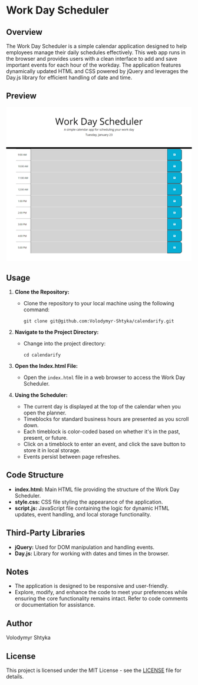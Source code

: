 # Work Day Scheduler

## Overview

The Work Day Scheduler is a simple calendar application designed to help employees manage their daily schedules
effectively. This web app runs in the browser and provides users with a clean interface to add and save important events
for each hour of the workday. The application features dynamically updated HTML and CSS powered by jQuery and leverages
the Day.js library for efficient handling of date and time.

## Preview

![Work Day Scheduler](./assets/images/screenshot.png)

## Usage

1. **Clone the Repository:**
    - Clone the repository to your local machine using the following command:
      ```
      git clone git@github.com:Volodymyr-Shtyka/calendarify.git
      ```

2. **Navigate to the Project Directory:**
    - Change into the project directory:
      ```
      cd calendarify
      ```

3. **Open the Index.html File:**
    - Open the `index.html` file in a web browser to access the Work Day Scheduler.

4. **Using the Scheduler:**
    - The current day is displayed at the top of the calendar when you open the planner.
    - Timeblocks for standard business hours are presented as you scroll down.
    - Each timeblock is color-coded based on whether it's in the past, present, or future.
    - Click on a timeblock to enter an event, and click the save button to store it in local storage.
    - Events persist between page refreshes.

## Code Structure

- **index.html:** Main HTML file providing the structure of the Work Day Scheduler.
- **style.css:** CSS file styling the appearance of the application.
- **script.js:** JavaScript file containing the logic for dynamic HTML updates, event handling, and local storage
  functionality.

## Third-Party Libraries

- **jQuery:** Used for DOM manipulation and handling events.
- **Day.js:** Library for working with dates and times in the browser.

## Notes

- The application is designed to be responsive and user-friendly.
- Explore, modify, and enhance the code to meet your preferences while ensuring the core functionality remains intact.
  Refer to code comments or documentation for assistance.

## Author

Volodymyr Shtyka

## License

This project is licensed under the MIT License - see the [LICENSE](LICENSE) file for details.